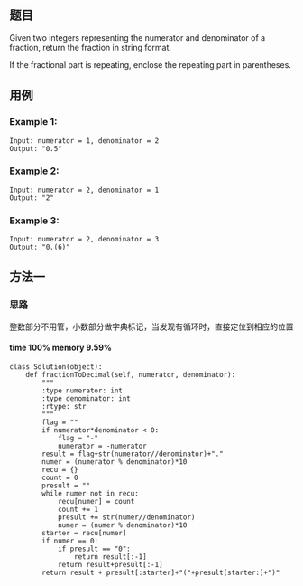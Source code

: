 ## 题目

Given two integers representing the numerator and denominator of a fraction, return the fraction in string format.

If the fractional part is repeating, enclose the repeating part in parentheses.
## 用例
### Example 1:
```
Input: numerator = 1, denominator = 2
Output: "0.5"
```
### Example 2:
```
Input: numerator = 2, denominator = 1
Output: "2"
```
### Example 3:
```
Input: numerator = 2, denominator = 3
Output: "0.(6)"
```
## 方法一
### 思路
整数部分不用管，小数部分做字典标记，当发现有循环时，直接定位到相应的位置
#### time 100% memory 9.59%
```
class Solution(object):
    def fractionToDecimal(self, numerator, denominator):
        """
        :type numerator: int
        :type denominator: int
        :rtype: str
        """
        flag = ""
        if numerator*denominator < 0:
            flag = "-"
            numerator = -numerator
        result = flag+str(numerator//denominator)+"."
        numer = (numerator % denominator)*10
        recu = {}
        count = 0
        presult = ""
        while numer not in recu:
            recu[numer] = count
            count += 1
            presult += str(numer//denominator)
            numer = (numer % denominator)*10
        starter = recu[numer]
        if numer == 0:
            if presult == "0":
                return result[:-1]
            return result+presult[:-1]
        return result + presult[:starter]+"("+presult[starter:]+")"
```
